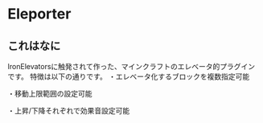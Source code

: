 # Eleporter

## これはなに

IronElevatorsに触発されて作った、マインクラフトのエレベータ的プラグインです。
特徴は以下の通りです。
・エレベータ化するブロックを複数指定可能

・移動上限範囲の設定可能

・上昇/下降それぞれで効果音設定可能

